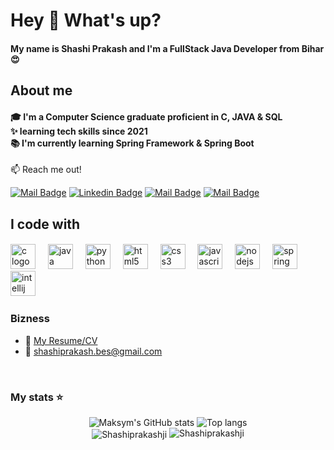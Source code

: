 <h1 align="left">Hey 👋 What's up?</h1>

#### <p align="left">My name is Shashi Prakash and I'm a FullStack Java Developer from Bihar😍</p> ###

<h2 align="left">About me</h2>

#### <p align="left">🎓 I'm a Computer Science graduate proficient in C, JAVA & SQL<br>✨  learning tech skills since 2021<br>📚 I'm currently learning Spring Framework & Spring Boot</p> ###

:mailbox: Reach me out!


[![Mail Badge](https://img.shields.io/badge/-Shashi_Prakash-e74c3c?style=flat&labelColor=e74c3c&logo=facebook&logoColor=white)](https://www.facebook.com/shashiprakashji?mibextid=ZbWKwL/) 
[![Linkedin Badge](https://img.shields.io/badge/-Shashi_Prakash-0e76a8?style=flat&labelColor=0e76a8&logo=linkedin&logoColor=white)](https://www.linkedin.com/in/shashiprakashji/) 
[![Mail Badge](https://img.shields.io/badge/-@Shashi_Prakash-e84393?style=flat&labelColor=e84393&logo=instagram&logoColor=white)](https://www.instagram.com/shashi_prakash__/) 
[![Mail Badge](https://img.shields.io/badge/-Shashi_Prakash-c0392b?style=flat&labelColor=c0392b&logo=gmail&logoColor=white)](mailto:shashiprakash.bes@gmail.com)


<h2 align="left">I code with</h2>

####

<div align="left">
  <img src="https://cdn.jsdelivr.net/gh/devicons/devicon/icons/c/c-original.svg" height="40" alt="c logo"  />
  <img width="12" />
  <img src="https://cdn.jsdelivr.net/gh/devicons/devicon/icons/java/java-original.svg" height="40" alt="java logo"  />
  <img width="12" />
  <img src="https://cdn.jsdelivr.net/gh/devicons/devicon/icons/python/python-original.svg" height="40" alt="python logo"  />
  <img width="12" />
  <img src="https://cdn.jsdelivr.net/gh/devicons/devicon/icons/html5/html5-original.svg" height="40" alt="html5 logo"  />
  <img width="12" />
  <img src="https://cdn.jsdelivr.net/gh/devicons/devicon/icons/css3/css3-original.svg" height="40" alt="css3 logo"  />
  <img width="12" />
  <img src="https://cdn.jsdelivr.net/gh/devicons/devicon/icons/javascript/javascript-original.svg" height="40" alt="javascript logo"  />
  <img width="12" />
  <img src="https://cdn.jsdelivr.net/gh/devicons/devicon/icons/nodejs/nodejs-original.svg" height="40" alt="nodejs logo"  />
  <img width="12" />
  <img src="https://cdn.jsdelivr.net/gh/devicons/devicon/icons/spring/spring-original.svg" height="40" alt="spring logo"  />
  <img width="12" />
  <img src="https://cdn.jsdelivr.net/gh/devicons/devicon/icons/intellij/intellij-original.svg" height="40" alt="intellij logo"  />
  <img width="12" />
</div>


### Bizness
- :paperclip: [My Resume/CV]([https://drive.google.com/file/d/12z5Ig5x4RNoIUpQ-M7AMl1NL8FTIvlaU/view?usp=sharing](https://drive.google.com/file/d/1vdquWnYVWfa7lXq_96CJ0LqLYDSUdnrz/view?usp=drive_link))
- :email: shashiprakash.bes@gmail.com

<br/>

### My stats ⭐

<div align="center">
<img alt="Maksym's GitHub stats" src="https://github-readme-stats.vercel.app/api?username=Shashiprakashji&show_icons=true&theme=transparent"/>
<img alt="Top langs" src="https://github-readme-stats.vercel.app/api/top-langs/?username=Shashiprakashji&layout=compact&&langs_count=8"/>
</div>
<div align="center">
  <a><img align="center" src="https://github-readme-streak-stats.herokuapp.com/?user=Shashiprakashji&" alt="Shashiprakashji" /></a>
  <span style="display: inline-block;">
    <img src="https://komarev.com/ghpvc/?username=Shashiprakashji&label=Profile%20views&color=0e75b6&style=flat" alt="Shashiprakashji" />
  </span>
</div>



